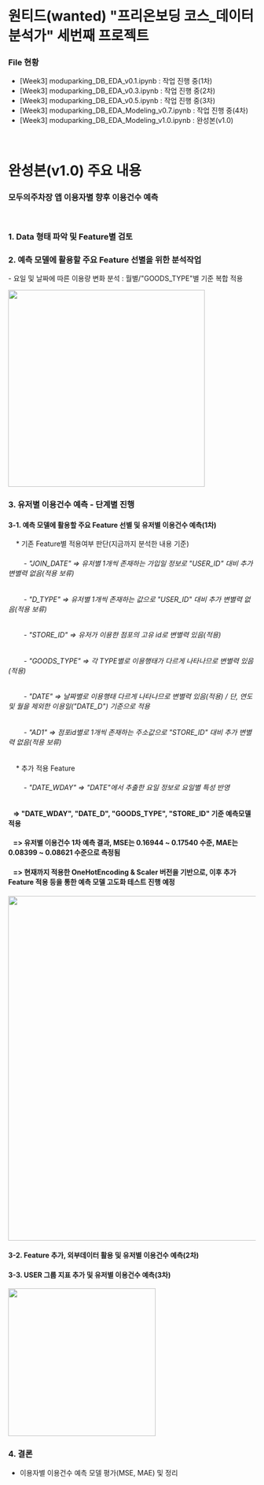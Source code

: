# 원티드(wanted) "프리온보딩 코스_데이터 분석가" 세번째 프로젝트

### File 현황

- [Week3] moduparking_DB_EDA_v0.1.ipynb : 작업 진행 중(1차)
- [Week3] moduparking_DB_EDA_v0.3.ipynb : 작업 진행 중(2차)
- [Week3] moduparking_DB_EDA_v0.5.ipynb : 작업 진행 중(3차)
- [Week3] moduparking_DB_EDA_Modeling_v0.7.ipynb : 작업 진행 중(4차)
- [Week3] moduparking_DB_EDA_Modeling_v1.0.ipynb : 완성본(v1.0)

<br/>

# 완성본(v1.0) 주요 내용

### 모두의주차장 앱 이용자별 향후 이용건수 예측

<br/>

### 1. Data 형태 파악 및 Feature별 검토

### 2. 예측 모델에 활용할 주요 Feature 선별을 위한 분석작업

\- 요일 및 날짜에 따른 이용량 변화 분석 : 월별/"GOODS_TYPE"별 기준 복합 적용

<img src="https://user-images.githubusercontent.com/76440511/132984015-c7c5fbdd-d17a-4528-9d13-15ee2a2e7d2e.png" height="400">

### 3. 유저별 이용건수 예측 - 단계별 진행

#### 3-1. 예측 모델에 활용할 주요 Feature 선별 및 유저별 이용건수 예측(1차)<br/>

&nbsp;&nbsp;&nbsp; * 기존 Feature별 적용여부 판단(지금까지 분석한 내용 기준)
###### &nbsp;&nbsp;&nbsp;&nbsp;&nbsp;&nbsp;&nbsp;&nbsp;- "JOIN_DATE" => 유저별 1개씩 존재하는 가입일 정보로 "USER_ID" 대비 추가 변별력 없음(적용 보류)
###### &nbsp;&nbsp;&nbsp;&nbsp;&nbsp;&nbsp;&nbsp;&nbsp;- "D_TYPE" => 유저별 1개씩 존재하는 값으로 "USER_ID" 대비 추가 변별력 없음(적용 보류)
###### &nbsp;&nbsp;&nbsp;&nbsp;&nbsp;&nbsp;&nbsp;&nbsp;- "STORE_ID" => 유저가 이용한 점포의 고유 id로 변별력 있음(적용)
###### &nbsp;&nbsp;&nbsp;&nbsp;&nbsp;&nbsp;&nbsp;&nbsp;- "GOODS_TYPE" => 각 TYPE별로 이용행태가 다르게 나타나므로 변별력 있음(적용)
###### &nbsp;&nbsp;&nbsp;&nbsp;&nbsp;&nbsp;&nbsp;&nbsp;- "DATE" => 날짜별로 이용행태 다르게 나타나므로 변별력 있음(적용) / 단, 연도 및 월을 제외한 이용일("DATE_D") 기준으로 적용
###### &nbsp;&nbsp;&nbsp;&nbsp;&nbsp;&nbsp;&nbsp;&nbsp;- "AD1" => 점포id별로 1개씩 존재하는 주소값으로 "STORE_ID" 대비 추가 변별력 없음(적용 보류)

&nbsp;&nbsp;&nbsp; * 추가 적용 Feature
###### &nbsp;&nbsp;&nbsp;&nbsp;&nbsp;&nbsp;&nbsp;&nbsp;- "DATE_WDAY" => "DATE"에서 추출한 요일 정보로 요일별 특성 반영
 
#### &nbsp;&nbsp;&nbsp;=> "DATE_WDAY", "DATE_D", "GOODS_TYPE", "STORE_ID" 기준 예측모델 적용
#### &nbsp;&nbsp;&nbsp;=> 유저별 이용건수 1차 예측 결과, MSE는 0.16944 ~ 0.17540 수준, MAE는 0.08399 ~ 0.08621 수준으로 측정됨
#### &nbsp;&nbsp;&nbsp;=> 현재까지 적용한 OneHotEncoding & Scaler 버전을 기반으로, 이후 추가 Feature 적용 등을 통한 예측 모델 고도화 테스트 진행 예정

<img src="https://user-images.githubusercontent.com/76440511/132984793-0250e201-699f-4ad5-a614-0a46b2396379.png" height="700">

#### 3-2. Feature 추가, 외부데이터 활용 및 유저별 이용건수 예측(2차)<br/>
#### 3-3. USER 그룹 지표 추가 및 유저별 이용건수 예측(3차)<br/>

<img src="https://user-images.githubusercontent.com/76440511/130348788-8dfe7f94-2ea0-4b48-b7ab-8a15c6be58ca.png" height="300">

### 4. 결론
- 이용자별 이용건수 예측 모델 평가(MSE, MAE) 및 정리
